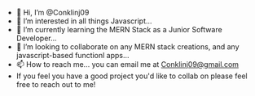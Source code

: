 - 👋 Hi, I’m @Conklinj09
- 👀 I’m interested in all things Javascript...
- 🌱 I’m currently learning the MERN Stack as a Junior Software Developer...
- 💞️ I’m looking to collaborate on any MERN stack creations, and any javascript-based functionl apps...
- 📫 How to reach me... you can email me at Conklinj09@gmail.com 
- If you feel you have a good project you'd like to collab on please feel free to reach out to me!

<!---
Conklinj09/Conklinj09 is a ✨ special ✨ repository because its `README.md` (this file) appears on your GitHub profile.
You can click the Preview link to take a look at your changes.
--->
